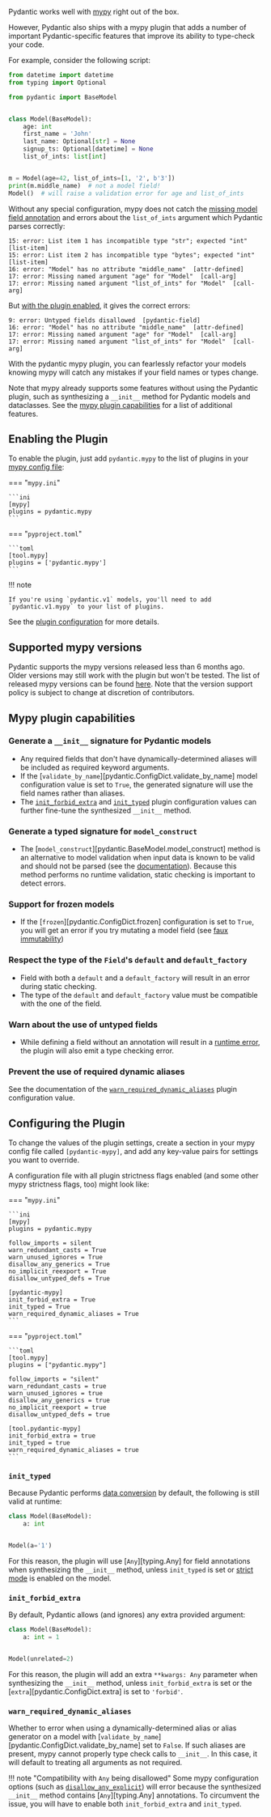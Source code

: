 Pydantic works well with [mypy](http://mypy-lang.org) right out of the box.

However, Pydantic also ships with a mypy plugin that adds a number of important Pydantic-specific
features that improve its ability to type-check your code.

For example, consider the following script:

```python {test="skip" linenums="1"}
from datetime import datetime
from typing import Optional

from pydantic import BaseModel


class Model(BaseModel):
    age: int
    first_name = 'John'
    last_name: Optional[str] = None
    signup_ts: Optional[datetime] = None
    list_of_ints: list[int]


m = Model(age=42, list_of_ints=[1, '2', b'3'])
print(m.middle_name)  # not a model field!
Model()  # will raise a validation error for age and list_of_ints
```

Without any special configuration, mypy does not catch the [missing model field annotation](../errors/usage_errors.md#model-field-missing-annotation)
and errors about the `list_of_ints` argument which Pydantic parses correctly:

```output
15: error: List item 1 has incompatible type "str"; expected "int"  [list-item]
15: error: List item 2 has incompatible type "bytes"; expected "int"  [list-item]
16: error: "Model" has no attribute "middle_name"  [attr-defined]
17: error: Missing named argument "age" for "Model"  [call-arg]
17: error: Missing named argument "list_of_ints" for "Model"  [call-arg]
```

But [with the plugin enabled](#enabling-the-plugin), it gives the correct errors:

```output
9: error: Untyped fields disallowed  [pydantic-field]
16: error: "Model" has no attribute "middle_name"  [attr-defined]
17: error: Missing named argument "age" for "Model"  [call-arg]
17: error: Missing named argument "list_of_ints" for "Model"  [call-arg]
```

With the pydantic mypy plugin, you can fearlessly refactor your models knowing mypy will catch any mistakes
if your field names or types change.

Note that mypy already supports some features without using the Pydantic plugin, such as synthesizing a `__init__`
method for Pydantic models and dataclasses. See the [mypy plugin capabilities](#mypy-plugin-capabilities) for a list
of additional features.

## Enabling the Plugin

To enable the plugin, just add `pydantic.mypy` to the list of plugins in your
[mypy config file](https://mypy.readthedocs.io/en/latest/config_file.html):

=== "`mypy.ini`"

    ```ini
    [mypy]
    plugins = pydantic.mypy
    ```

=== "`pyproject.toml`"

    ```toml
    [tool.mypy]
    plugins = ['pydantic.mypy']
    ```

!!! note

    If you're using `pydantic.v1` models, you'll need to add `pydantic.v1.mypy` to your list of plugins.

See the [plugin configuration](#configuring-the-plugin) for more details.

## Supported mypy versions

Pydantic supports the mypy versions released less than 6 months ago. Older versions may still work with the plugin
but won't be tested. The list of released mypy versions can be found [here](https://mypy-lang.org/news.html). Note
that the version support policy is subject to change at discretion of contributors.

## Mypy plugin capabilities

### Generate a `__init__` signature for Pydantic models

- Any required fields that don't have dynamically-determined aliases will be included as required
  keyword arguments.
- If the [`validate_by_name`][pydantic.ConfigDict.validate_by_name] model configuration value is set to
  `True`, the generated signature will use the field names rather than aliases.
- The [`init_forbid_extra`](#init_forbid_extra) and [`init_typed`](#init_typed) plugin configuration
  values can further fine-tune the synthesized `__init__` method.

### Generate a typed signature for `model_construct`

- The [`model_construct`][pydantic.BaseModel.model_construct] method is an alternative to model validation when input data is
  known to be valid and should not be parsed (see the [documentation](../concepts/models.md#creating-models-without-validation)).
  Because this method performs no runtime validation, static checking is important to detect errors.

### Support for frozen models

- If the [`frozen`][pydantic.ConfigDict.frozen] configuration is set to `True`, you will get
  an error if you try mutating a model field (see [faux immutability](../concepts/models.md#faux-immutability))

### Respect the type of the `Field`'s `default` and `default_factory`

- Field with both a `default` and a `default_factory` will result in an error during static checking.
- The type of the `default` and `default_factory` value must be compatible with the one of the field.

### Warn about the use of untyped fields

- While defining a field without an annotation will result in a [runtime error](../errors/usage_errors.md#model-field-missing-annotation),
  the plugin will also emit a type checking error.

### Prevent the use of required dynamic aliases

See the documentation of the [`warn_required_dynamic_aliases`](#warn_required_dynamic_aliases) plugin configuration value.

## Configuring the Plugin

To change the values of the plugin settings, create a section in your mypy config file called `[pydantic-mypy]`,
and add any key-value pairs for settings you want to override.

A configuration file with all plugin strictness flags enabled (and some other mypy strictness flags, too) might look like:

=== "`mypy.ini`"

    ```ini
    [mypy]
    plugins = pydantic.mypy

    follow_imports = silent
    warn_redundant_casts = True
    warn_unused_ignores = True
    disallow_any_generics = True
    no_implicit_reexport = True
    disallow_untyped_defs = True

    [pydantic-mypy]
    init_forbid_extra = True
    init_typed = True
    warn_required_dynamic_aliases = True
    ```

=== "`pyproject.toml`"

    ```toml
    [tool.mypy]
    plugins = ["pydantic.mypy"]

    follow_imports = "silent"
    warn_redundant_casts = true
    warn_unused_ignores = true
    disallow_any_generics = true
    no_implicit_reexport = true
    disallow_untyped_defs = true

    [tool.pydantic-mypy]
    init_forbid_extra = true
    init_typed = true
    warn_required_dynamic_aliases = true
    ```

### `init_typed`

Because Pydantic performs [data conversion](../concepts/models.md#data-conversion) by default, the following is still valid at runtime:

```python {test="skip" lint="skip"}
class Model(BaseModel):
    a: int


Model(a='1')
```

For this reason, the plugin will use [`Any`][typing.Any] for field annotations when synthesizing the `__init__` method,
unless `init_typed` is set or [strict mode](../concepts/strict_mode.md) is enabled on the model.

### `init_forbid_extra`

By default, Pydantic allows (and ignores) any extra provided argument:

```python {test="skip" lint="skip"}
class Model(BaseModel):
    a: int = 1


Model(unrelated=2)
```

For this reason, the plugin will add an extra `**kwargs: Any` parameter when synthesizing the `__init__` method, unless
`init_forbid_extra` is set or the [`extra`][pydantic.ConfigDict.extra] is set to `'forbid'`.

### `warn_required_dynamic_aliases`

Whether to error when using a dynamically-determined alias or alias generator on a model with
[`validate_by_name`][pydantic.ConfigDict.validate_by_name] set to `False`. If such aliases are
present, mypy cannot properly type check calls to `__init__`. In this case, it will default to
treating all arguments as not required.

!!! note "Compatibility with `Any` being disallowed"
    Some mypy configuration options (such as [`disallow_any_explicit`](https://mypy.readthedocs.io/en/stable/config_file.html#confval-disallow_any_explicit))
    will error because the synthesized `__init__` method contains [`Any`][typing.Any] annotations. To circumvent the issue, you will have
    to enable both `init_forbid_extra` and `init_typed`.
